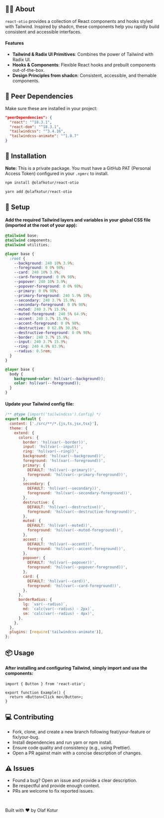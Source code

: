 ## 👋🏽 About

`react-otio` provides a collection of React components and hooks styled with Tailwind. Inspired by shadcn, these components help you rapidly build consistent and accessible interfaces.

#### Features

- **Tailwind & Radix UI Primitives**: Combines the power of Tailwind with Radix UI.
- **Hooks & Components**: Flexible React hooks and prebuilt components out-of-the-box.
- **Design Principles from shadcn**: Consistent, accessible, and themable components.

## 🔗 Peer Dependencies

Make sure these are installed in your project:

```json
"peerDependencies": {
  "react": "^18.3.1",
  "react-dom": "^18.3.1",
  "tailwindcss": "^3.4.16",
  "tailwindcss-animate": "^1.0.7"
}
```

## 🔽 Installation

**Note:** This is a private package. You must have a GitHub PAT (Personal Access Token) configured in your `.npmrc` to install.

```bash
npm install @olafkotur/react-otio
```

```bash
yarn add @olafkotur/react-otio
```

## 🔨 Setup

#### Add the required Tailwind layers and variables in your global CSS file (imported at the root of your app):

```css
@tailwind base;
@tailwind components;
@tailwind utilities;

@layer base {
  :root {
    --background: 240 10% 3.9%;
    --foreground: 0 0% 98%;
    --card: 240 10% 3.9%;
    --card-foreground: 0 0% 98%;
    --popover: 240 10% 3.9%;
    --popover-foreground: 0 0% 98%;
    --primary: 0 0% 98%;
    --primary-foreground: 240 5.9% 10%;
    --secondary: 240 3.7% 15.9%;
    --secondary-foreground: 0 0% 98%;
    --muted: 240 3.7% 15.9%;
    --muted-foreground: 240 5% 64.9%;
    --accent: 240 3.7% 15.9%;
    --accent-foreground: 0 0% 98%;
    --destructive: 0 62.8% 30.6%;
    --destructive-foreground: 0 0% 98%;
    --border: 240 3.7% 15.9%;
    --input: 240 3.7% 15.9%;
    --ring: 240 4.9% 83.9%;
    --radius: 0.5rem;
  }
}

@layer base {
  body {
    background-color: hsl(var(--background));
    color: hsl(var(--foreground));
  }
}
```

#### Update your Tailwind config file:

```js
/** @type {import('tailwindcss').Config} */
export default {
  content: ['./src/**/*.{js,ts,jsx,tsx}'],
  theme: {
    extend: {
      colors: {
        border: 'hsl(var(--border))',
        input: 'hsl(var(--input))',
        ring: 'hsl(var(--ring))',
        background: 'hsl(var(--background))',
        foreground: 'hsl(var(--foreground))',
        primary: {
          DEFAULT: 'hsl(var(--primary))',
          foreground: 'hsl(var(--primary-foreground))',
        },
        secondary: {
          DEFAULT: 'hsl(var(--secondary))',
          foreground: 'hsl(var(--secondary-foreground))',
        },
        destructive: {
          DEFAULT: 'hsl(var(--destructive))',
          foreground: 'hsl(var(--destructive-foreground))',
        },
        muted: {
          DEFAULT: 'hsl(var(--muted))',
          foreground: 'hsl(var(--muted-foreground))',
        },
        accent: {
          DEFAULT: 'hsl(var(--accent))',
          foreground: 'hsl(var(--accent-foreground))',
        },
        popover: {
          DEFAULT: 'hsl(var(--popover))',
          foreground: 'hsl(var(--popover-foreground))',
        },
        card: {
          DEFAULT: 'hsl(var(--card))',
          foreground: 'hsl(var(--card-foreground))',
        },
      },
      borderRadius: {
        lg: `var(--radius)`,
        md: `calc(var(--radius) - 2px)`,
        sm: 'calc(var(--radius) - 4px)',
      },
    },
  },
  plugins: [require('tailwindcss-animate')],
};
```

## 📦 Usage

#### After installing and configuring Tailwind, simply import and use the components:

```tsx
import { Button } from 'react-otio';

export function Example() {
  return <Button>Click me</Button>;
}
```

## 💻 Contributing

- Fork, clone, and create a new branch following feat/your-feature or fix/your-bug.
- Install dependencies and run yarn or npm install.
- Ensure code quality and consistency (e.g., using Prettier).
- Open a PR against main with a concise description of changes.

## ⚠️ Issues

- Found a bug? Open an issue and provide a clear description.
- Be respectful and provide enough context.
- PRs are welcome to fix reported issues.

</br>

Built with ❤️ by Olaf Kotur
